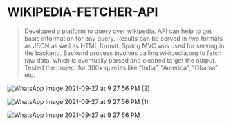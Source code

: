 # WIKIPEDIA-FETCHER-API
>Developed a platform to query over wikipedia. API can help to get basic
information for any query. Results can be served in two formats as JSON as
well as HTML format.
> Spring MVC was used for serving in the backend. Backend process involves
calling wikipedia.org to fetch raw data, which is eventually parsed and cleaned
to get the output.
> Tested the project for 300+ queries like “India”, “America”, “Obama” etc.

![WhatsApp Image 2021-09-27 at 9 27 56 PM (2)](https://user-images.githubusercontent.com/56080995/134943555-d78103af-4cd0-45a4-8d8e-c37ba676855b.jpeg)


![WhatsApp Image 2021-09-27 at 9 27 56 PM (1)](https://user-images.githubusercontent.com/56080995/134943588-516141e3-d1a7-4777-8aa6-d525ed1a3c01.jpeg)


![WhatsApp Image 2021-09-27 at 9 27 56 PM](https://user-images.githubusercontent.com/56080995/134943615-17f976a6-29b6-4875-b753-7c1879e5a050.jpeg)
